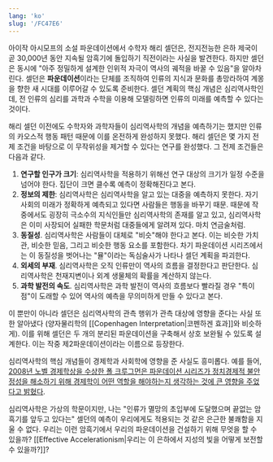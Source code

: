 ```yaml
---
lang: 'ko'
slug: '/FC47E6'
---
```


아이작 아시모프의 소설 파운데이션에서 수학자 해리 셀던은, 전지전능한 은하 제국이 곧 30,000년 동안 지속될 암흑기에 돌입하기 직전이라는 사실을 발견한다. 하지만 셀던은 동시에 "아주 정밀하게 설계한 인위적 자극이 역사의 궤적을 바꿀 수 있음"을 알아차린다. 셀던은 **파운데이션**이라는 단체를 조직하여 인류의 지식과 문화를 총망라하여 계몽을 향한 새 시대를 이루어갈 수 있도록 준비한다. 셀던 계획의 핵심 개념은 심리역사학인데, 전 인류의 심리를 과학과 수학을 이용해 모델링하면 인류의 미래를 예측할 수 있다는 것이다.

해리 셀던 이전에도 수학자와 과학자들이 심리역사학의 개념을 예측하기는 했지만 인류의 카오스적 행동 패턴 때문에 이를 온전하게 완성하지 못했다. 해리 셀던은 몇 가지 전제 조건을 바탕으로 이 무작위성을 제거할 수 있다는 연구를 완성했다. 그 전제 조건들은 다음과 같다.

1. **연구할 인구가 크기**: 심리역사학을 적용하기 위해선 연구 대상의 크기가 일정 수준을 넘어야 한다. 집단이 크면 클수록 예측이 정확해진다고 본다.
2. **정보의 제한**: 심리역사학은 심리역사학을 알고 있는 대중을 예측하지 못한다. 자기 사회의 미래가 정확하게 예측되고 있다면 사람들은 행동을 바꾸기 때문. 때문에 작중에서도 굉장히 극소수의 지식인들만 심리역사학의 존재를 알고 있고, 심리역사학은 이미 사장되어 실패한 학문처럼 대중들에게 알려져 있다. 마치 연금술처럼.
3. **동질성**. 심리역사학은 사람들이 대체로 "비슷"해야 한다고 본다. 이는 비슷한 가치관, 비슷한 믿음, 그리고 비슷한 행동 요소를 포함한다. 차기 파운데이션 시리즈에서는 이 동질성을 벗어나는 "뮬"이라는 독심술사가 나타나 셀던 계획을 파괴한다.
4. **외세의 부재**. 심리역사학은 오직 인류만이 역사의 흐름을 결정한다고 판단한다. 심리역사학은 천재지변이나 외계 생물체의 확률을 계산하지 않는다.
5. **과학 발전의 속도**. 심리역사학은 과학 발전이 역사의 흐름보다 빨라질 경우 "특이점"이 도래할 수 있어 역사의 예측을 무의미하게 만들 수 있다고 본다.

이 뿐만이 아니라 셀던은 심리역사학의 관측 행위가 관측 대상에 영향을 준다는 사실 또한 알아냈다 (양자물리학의 [[Copenhagen Interpretation|코펜하겐 효과]]와 비슷하게). 이를 위해 셀던은 두 개의 분리된 파운데이션을 구축해서 상호 보완될 수 있도록 설계한다. 이는 작중 제2파운데이션이라는 이름으로 등장한다.

심리역사학의 핵심 개념들이 경제학과 사회학에 영향을 준 사실도 흥미롭다. 예를 들어, [2008년 노벨 경제학상을 수상한 폴 크루그먼은 파운데이션 시리즈가 정치경제적 불안정성을 해소하기 위해 경제학이 어떤 역할을 해야하는지 생각하는 것에 큰 영향을 주었다고 밝혔다](https://www.theguardian.com/books/2012/dec/04/paul-krugman-asimov-economics).

심리역사학은 가상의 학문이지만, 나는 "인류가 멸망의 초입부에 도달했으며 끝없는 암흑기를 앞두고 있다는" 셀던의 예측이 우리에게도 적용되는 것 같은 은근한 불쾌함을 지울 수 없다. 우리는 이런 암흑기에서 우리의 파운데이션을 건설하기 위해 무엇을 할 수 있을까? [[Effective Accelerationism|우리는 이 은하에서 지성의 빛을 어떻게 보전할 수 있을까?]]?
